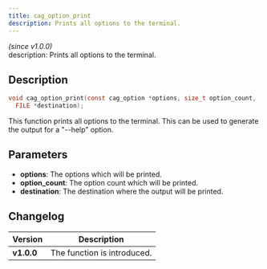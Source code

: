 ```yaml
---
title: cag_option_print
description: Prints all options to the terminal.
---
```


_(since v1.0.0)_  
description: Prints all options to the terminal.

## Description
```c
void cag_option_print(const cag_option *options, size_t option_count,
  FILE *destination);
```

This function prints all options to the terminal. This can be used to generate
the output for a "--help" option.
 
## Parameters
 * **options**: The options which will be printed.
 * **option_count**: The option count which will be printed.
 * **destination**: The destination where the output will be printed.


## Changelog

| Version    | Description                                            |
|------------|--------------------------------------------------------|
| **v1.0.0** | The function is introduced.                            |
